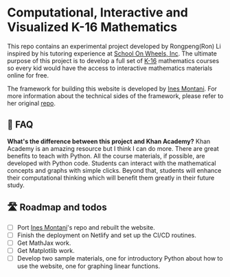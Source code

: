 # Computational, Interactive and Visualized K-16 Mathematics

This repo contains an experimental project developed by Rongpeng(Ron) Li inspired by his tutoring experience at [School On Wheels, Inc](schoolonwheels.org). The ultimate purpose of this project is to develop a full set of [K-16](https://en.wikipedia.org/wiki/K%E2%80%9316) mathematics courses so every kid would have the access to interactive mathematics materials online for free.

The framework for building this website is developed by [Ines Montani](https://github.com/ines). For more information about the technical sides of the framework, please refer to her original [repo](https://github.com/ines/spacy-course).

## 💁 FAQ

**What's the difference between this project and Khan Academy?** Khan Academy is an amazing resource but I think I can do more. There are great benefits to teach with Python. All the course materials, if possible, are developed with Python code. Students can interact with the mathematical concepts and graphs with simple clicks. Beyond that, students will enhance their computational thinking which will benefit them greatly in their future study. 


## 🛣 Roadmap and todos

- [ ] Port [Ines Montani](https://github.com/ines)'s repo and rebuilt the website.
- [ ] Finish the deployment on Netlify and set up the CI/CD routines.
- [ ] Get MathJax work.
- [ ] Get Matplotlib work.
- [ ] Develop two sample materials, one for introductory Python about how to use the website, one for graphing linear functions.
